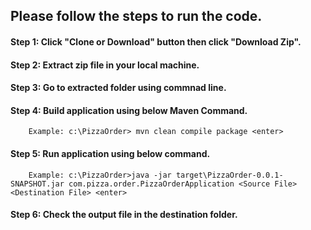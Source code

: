## Please follow the steps to run the code.
#### Step 1: Click "Clone or Download" button then click "Download Zip".
#### Step 2: Extract zip file in your local machine.
#### Step 3: Go to extracted folder using commnad line.
#### Step 4: Build application using below Maven Command.
        Example: c:\PizzaOrder> mvn clean compile package <enter>
#### Step 5: Run application using below command.
        Example: c:\PizzaOrder>java -jar target\PizzaOrder-0.0.1-SNAPSHOT.jar com.pizza.order.PizzaOrderApplication <Source File> <Destination File> <enter>
#### Step 6: Check the output file in the destination folder.

